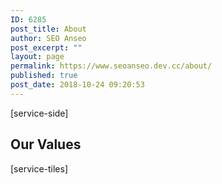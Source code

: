 ```yaml
---
ID: 6285
post_title: About
author: SEO Anseo
post_excerpt: ""
layout: page
permalink: https://www.seoanseo.dev.cc/about/
published: true
post_date: 2018-10-24 09:20:53
---
```

[service-side]
<h2>Our Values</h2>
[service-tiles]